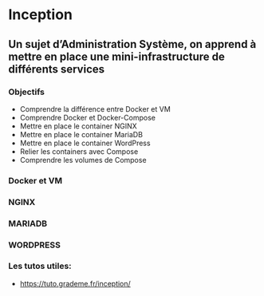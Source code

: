# Inception
 ## Un sujet d’Administration Système, on apprend à mettre en place une mini-infrastructure de différents services
 ### Objectifs
 - Comprendre la différence entre Docker et VM
 - Comprendre Docker et Docker-Compose
 - Mettre en place le container NGINX
 - Mettre en place le container MariaDB
 - Mettre en place le container WordPress
 - Relier les containers avec Compose
 - Comprendre les volumes de Compose
 ### Docker et VM

 ### NGINX
 
 ### MARIADB
 
 ### WORDPRESS
 
### Les tutos utiles:
- https://tuto.grademe.fr/inception/


